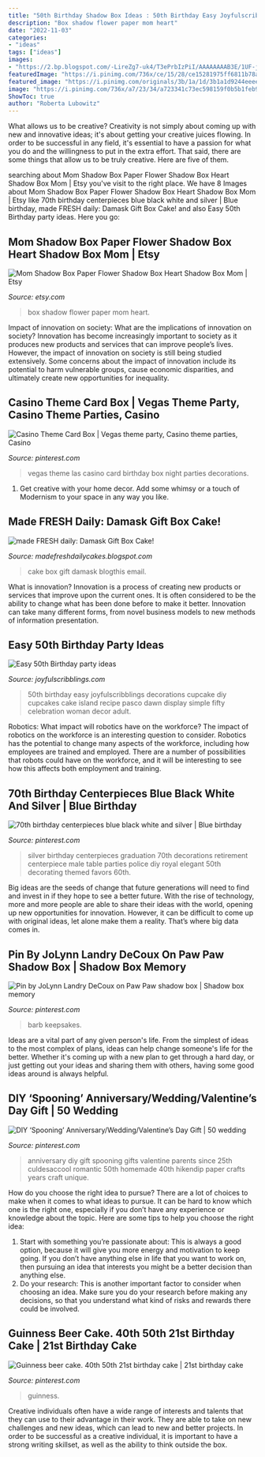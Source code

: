 ```yaml
---
title: "50th Birthday Shadow Box Ideas : 50th Birthday Easy Joyfulscribblings Decorations Cupcake Diy Cupcakes Cake Island Recipe Pasco Dawn Display Simple Fifty Celebration Woman Decor Adult"
description: "Box shadow flower paper mom heart"
date: "2022-11-03"
categories:
- "ideas"
tags: ["ideas"]
images:
- "https://2.bp.blogspot.com/-LireZg7-uk4/T3ePrbIzPiI/AAAAAAAAB3E/1UF-jtxtqSo/s1600/damask3.JPG"
featuredImage: "https://i.pinimg.com/736x/ce/15/28/ce15281975ff6811b78ae29b4de4e0e4--th-birthday-diy-birthday-centerpieces.jpg"
featured_image: "https://i.pinimg.com/originals/3b/1a/1d/3b1a1d9244eeee84a7dae822cb4aba85.jpg"
image: "https://i.pinimg.com/736x/a7/23/34/a723341c73ec598159f0b5b1feb9ea26--guinness-st-birthday-cakes.jpg"
ShowToc: true
author: "Roberta Lubowitz"
---
```



What allows us to be creative?
Creativity is not simply about coming up with new and innovative ideas; it's about getting your creative juices flowing. In order to be successful in any field, it's essential to have a passion for what you do and the willingness to put in the extra effort. That said, there are some things that allow us to be truly creative. Here are five of them.

	

		
searching about Mom Shadow Box Paper Flower Shadow Box Heart Shadow Box Mom | Etsy you've visit to the right place. We have 8 Images about Mom Shadow Box Paper Flower Shadow Box Heart Shadow Box Mom | Etsy like 70th birthday centerpieces blue black white and silver | Blue birthday, made FRESH daily: Damask Gift Box Cake! and also Easy 50th Birthday party ideas. Here you go:
		
    
## Mom Shadow Box Paper Flower Shadow Box Heart Shadow Box Mom | Etsy

<img loading=lazy src="https://i.etsystatic.com/21889772/r/il/474e1f/2308914357/il_794xN.2308914357_f89n.jpg" onerror="this.onerror=null;this.src='https://tse1.mm.bing.net/th?id=OIP.GGwl8aHxTGVJmn704x8bbgHaJ4&amp;pid=15.1';" alt="Mom Shadow Box Paper Flower Shadow Box Heart Shadow Box Mom | Etsy">

_Source: etsy.com_

>box shadow flower paper mom heart. 

	

Impact of innovation on society: What are the implications of innovation on society?
Innovation has become increasingly important to society as it produces new products and services that can improve people’s lives. However, the impact of innovation on society is still being studied extensively. Some concerns about the impact of innovation include its potential to harm vulnerable groups, cause economic disparities, and ultimately create new opportunities for inequality.

    
## Casino Theme Card Box | Vegas Theme Party, Casino Theme Parties, Casino

<img loading=lazy src="https://i.pinimg.com/originals/3b/1a/1d/3b1a1d9244eeee84a7dae822cb4aba85.jpg" onerror="this.onerror=null;this.src='https://tse3.mm.bing.net/th?id=OIP.TiBwuK1fG53EooY3AgYtHwHaJ4&amp;pid=15.1';" alt="Casino Theme Card Box | Vegas theme party, Casino theme parties, Casino">

_Source: pinterest.com_

>vegas theme las casino card birthday box night parties decorations. 

	

1. Get creative with your home decor. Add some whimsy or a touch of Modernism to your space in any way you like. 

    
## Made FRESH Daily: Damask Gift Box Cake!

<img loading=lazy src="https://2.bp.blogspot.com/-LireZg7-uk4/T3ePrbIzPiI/AAAAAAAAB3E/1UF-jtxtqSo/s1600/damask3.JPG" onerror="this.onerror=null;this.src='https://tse3.mm.bing.net/th?id=OIP.lu7N51hAD6tH6pCzRIUClQHaK1&amp;pid=15.1';" alt="made FRESH daily: Damask Gift Box Cake!">

_Source: madefreshdailycakes.blogspot.com_

>cake box gift damask blogthis email. 

	

What is innovation?
Innovation is a process of creating new products or services that improve upon the current ones. It is often considered to be the ability to change what has been done before to make it better. Innovation can take many different forms, from novel business models to new methods of information presentation.

    
## Easy 50th Birthday Party Ideas

<img loading=lazy src="https://i2.wp.com/www.joyfulscribblings.com/wp-content/uploads/2014/03/Big-50.jpg?fit=600%2C900" onerror="this.onerror=null;this.src='https://tse3.mm.bing.net/th?id=OIP.Qz4_kvB0OdYWRyaCvJD7iwHaLH&amp;pid=15.1';" alt="Easy 50th Birthday party ideas">

_Source: joyfulscribblings.com_

>50th birthday easy joyfulscribblings decorations cupcake diy cupcakes cake island recipe pasco dawn display simple fifty celebration woman decor adult. 

	

Robotics: What impact will robotics have on the workforce?
The impact of robotics on the workforce is an interesting question to consider. Robotics has the potential to change many aspects of the workforce, including how employees are trained and employed. There are a number of possibilities that robots could have on the workforce, and it will be interesting to see how this affects both employment and training.

    
## 70th Birthday Centerpieces Blue Black White And Silver | Blue Birthday

<img loading=lazy src="https://i.pinimg.com/736x/ce/15/28/ce15281975ff6811b78ae29b4de4e0e4--th-birthday-diy-birthday-centerpieces.jpg" onerror="this.onerror=null;this.src='https://tse2.mm.bing.net/th?id=OIP.01QCV9kAELCw3zwKVGFU9gHaJ3&amp;pid=15.1';" alt="70th birthday centerpieces blue black white and silver | Blue birthday">

_Source: pinterest.com_

>silver birthday centerpieces graduation 70th decorations retirement centerpiece male table parties police diy royal elegant 50th decorating themed favors 60th. 

	

Big ideas are the seeds of change that future generations will need to find and invest in if they hope to see a better future. With the rise of technology, more and more people are able to share their ideas with the world, opening up new opportunities for innovation. However, it can be difficult to come up with original ideas, let alone make them a reality. That’s where big data comes in.

    
## Pin By JoLynn Landry DeCoux On Paw Paw Shadow Box | Shadow Box Memory

<img loading=lazy src="https://i.pinimg.com/originals/0f/67/45/0f67457222815e5efe74a44e3734897b.jpg" onerror="this.onerror=null;this.src='https://tse4.mm.bing.net/th?id=OIP.R2TtefAh_poxvvD2m7PSHwHaJ4&amp;pid=15.1';" alt="Pin by JoLynn Landry DeCoux on Paw Paw shadow box | Shadow box memory">

_Source: pinterest.com_

>barb keepsakes. 

	

Ideas are a vital part of any given person's life. From the simplest of ideas to the most complex of plans, ideas can help change someone's life for the better. Whether it's coming up with a new plan to get through a hard day, or just getting out your ideas and sharing them with others, having some good ideas around is always helpful.

    
## DIY ‘Spooning’ Anniversary/Wedding/Valentine’s Day Gift | 50 Wedding

<img loading=lazy src="https://i.pinimg.com/originals/1f/5b/81/1f5b811263c5aefc71aee13038435c2e.jpg" onerror="this.onerror=null;this.src='https://tse4.mm.bing.net/th?id=OIP.0ItaZ4B0XV9Bd3eA2bwaLwHaJ4&amp;pid=15.1';" alt="DIY ‘Spooning’ Anniversary/Wedding/Valentine’s Day Gift | 50 wedding">

_Source: pinterest.com_

>anniversary diy gift spooning gifts valentine parents since 25th culdesaccool romantic 50th homemade 40th hikendip paper crafts years craft unique. 

	

How do you choose the right idea to pursue?
There are a lot of choices to make when it comes to what ideas to pursue. It can be hard to know which one is the right one, especially if you don’t have any experience or knowledge about the topic. Here are some tips to help you choose the right idea: 
1. Start with something you’re passionate about: This is always a good option, because it will give you more energy and motivation to keep going. If you don’t have anything else in life that you want to work on, then pursuing an idea that interests you might be a better decision than anything else. 
2. Do your research: This is another important factor to consider when choosing an idea. Make sure you do your research before making any decisions, so that you understand what kind of risks and rewards there could be involved. 

    
## Guinness Beer Cake. 40th 50th 21st Birthday Cake | 21st Birthday Cake

<img loading=lazy src="https://i.pinimg.com/736x/a7/23/34/a723341c73ec598159f0b5b1feb9ea26--guinness-st-birthday-cakes.jpg" onerror="this.onerror=null;this.src='https://tse1.mm.bing.net/th?id=OIP.XHC6N_9uclC1iiQGRZUJXgHaLH&amp;pid=15.1';" alt="Guinness beer cake. 40th 50th 21st birthday cake | 21st birthday cake">

_Source: pinterest.com_

>guinness. 

	

Creative individuals often have a wide range of interests and talents that they can use to their advantage in their work. They are able to take on new challenges and new ideas, which can lead to new and better projects. In order to be successful as a creative individual, it is important to have a strong writing skillset, as well as the ability to think outside the box.


